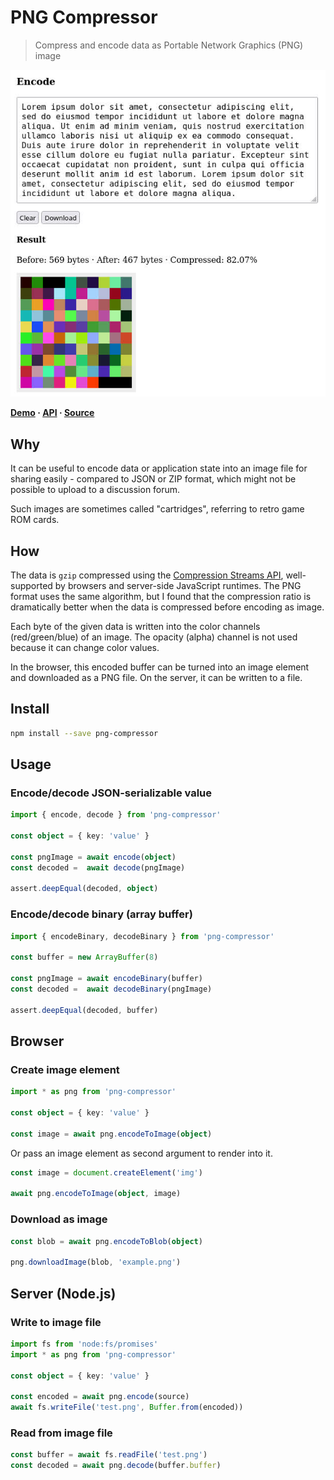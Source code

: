 # PNG Compressor

> Compress and encode data as Portable Network Graphics (PNG) image

![](screenshot.jpg)

**[Demo](https://eliot-akira.github.io/png-compressor/) · [API](https://eliot-akira.github.io/png-compressor/api/) · [Source](https://github.com/eliot-akira/png-compressor)**

## Why

It can be useful to encode data or application state into an image file for sharing easily - compared to JSON or ZIP format, which might not be possible to upload to a discussion forum.

Such images are sometimes called "cartridges", referring to retro game ROM cards.

## How

The data is `gzip` compressed using the [Compression Streams API](https://developer.mozilla.org/en-US/docs/Web/API/Compression_Streams_API), well-supported by browsers and server-side JavaScript runtimes. The PNG format uses the same algorithm, but I found that the compression ratio is dramatically better when the data is compressed before encoding as image.

Each byte of the given data is written into the color channels (red/green/blue) of an image. The opacity (alpha) channel is not used because it can change color values.

In the browser, this encoded buffer can be turned into an image element and downloaded as a PNG file. On the server, it can be written to a file.

## Install

```sh
npm install --save png-compressor
```

## Usage

### Encode/decode JSON-serializable value

```ts
import { encode, decode } from 'png-compressor'

const object = { key: 'value' }

const pngImage = await encode(object)
const decoded =  await decode(pngImage)

assert.deepEqual(decoded, object)
```

### Encode/decode binary (array buffer)

```ts
import { encodeBinary, decodeBinary } from 'png-compressor'

const buffer = new ArrayBuffer(8)

const pngImage = await encodeBinary(buffer)
const decoded =  await decodeBinary(pngImage)

assert.deepEqual(decoded, buffer)
```

## Browser

### Create image element

```ts
import * as png from 'png-compressor'

const object = { key: 'value' }

const image = await png.encodeToImage(object)
```

Or pass an image element as second argument to render into it.

```ts
const image = document.createElement('img')

await png.encodeToImage(object, image)
```

### Download as image

```ts
const blob = await png.encodeToBlob(object)

png.downloadImage(blob, 'example.png')
```

## Server (Node.js)

### Write to image file

```ts
import fs from 'node:fs/promises'
import * as png from 'png-compressor'

const object = { key: 'value' }

const encoded = await png.encode(source)
await fs.writeFile('test.png', Buffer.from(encoded))
```

### Read from image file

```ts
const buffer = await fs.readFile('test.png')
const decoded = await png.decode(buffer.buffer)
```
